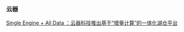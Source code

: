
### 云器


[Single Engine + All Data ：云器科技推出基于“增量计算”的一体化湖仓平台](https://www.51cto.com/article/770145.html)